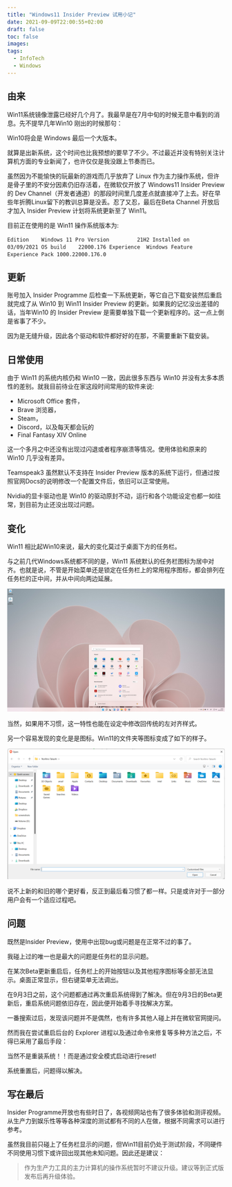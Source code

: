 ```yaml
---
title: "Windows11 Insider Preview 试用小记"
date: 2021-09-09T22:00:55+02:00
draft: false
toc: false
images:
tags:
  - InfoTech
  - Windows
---
```

## 由来

Win11系统镜像泄露已经好几个月了。我最早是在7月中旬的时候无意中看到的消息。先不提早几年Win10 刚出的时候那句：

Win10将会是 Windows 最后一个大版本。

就算是出新系统，这个时间也比我预想的要早了不少。不过最近并没有特别关注计算机方面的专业新闻了，也许仅仅是我没跟上节奏而已。

虽然因为不能愉快的玩最新的游戏而几乎放弃了 Linux 作为主力操作系统，但许是骨子里的不安分因素仍旧存活着，在微软仅开放了 Windows11 Insider Preview 的 Dev Channel（开发者通道）的那段时间里几度差点就直接冲了上去。好在早些年折腾Linux留下的教训总算是没丢。忍了又忍，最后在Beta Channel 开放后才加入 Insider Preview 计划将系统更新至了 Win11。

目前正在使用的是 Win11 操作系统版本为:

`Edition	Windows 11 Pro
Version	        21H2
Installed on	‎03/‎09/‎2021
OS build	22000.176
Experience	Windows Feature Experience Pack 1000.22000.176.0`

## 更新

账号加入 Insider Programme 后检查一下系统更新，等它自己下载安装然后重启就完成了从 Win10 到 Win11 Insider Preview 的更新。如果我的记忆没出差错的话，当年Win10 的 Insider Preview 是需要单独下载一个更新程序的。这一点上倒是省事了不少。

因为是无缝升级，因此各个驱动和软件都好好的在那，不需要重新下载安装。

## 日常使用

由于 Win11 的系统内核仍和 Win10 一致，因此很多东西与 Win10 并没有太多本质性的差别。就我目前待业在家这段时间常用的软件来说:

- Microsoft Office 套件，
- Brave 浏览器，
- Steam，
- Discord，以及每天都会玩的
- Final Fantasy XIV Online

这一个多月之中还没有出现过闪退或者程序崩溃等情况。使用体验和原来的 Win10 几乎没有差异。

Teamspeak3 虽然默认不支持在 Insider Preview 版本的系统下运行，但通过按照官网Docs的说明修改一个配置文件后，依旧可以正常使用。

Nvidia的显卡驱动也是 Win10 的驱动原封不动，运行和各个功能设定也都一如往常，到目前为止还没出现过问题。

## 变化
Win11 相比起Win10来说，最大的变化莫过于桌面下方的任务栏。

与之前几代Windows系统都不同的是，Win11 系统默认的任务栏图标为居中对齐。也就是说，不管是开始菜单还是锁定在任务栏上的常用程序图标，都会排列在任务栏的正中间，并从中间向两边延展。

![Desktop](/static/img/Screenshot-2021-09-09-200500.png)

当然，如果用不习惯，这一特性也能在设定中修改回传统的左对齐样式。

另一个容易发现的变化是是图标。Win11的文件夹等图标变成了如下的样子。

![Folder Icon](/static/img/Screenshot-2021-09-09-200121.png)

说不上新的和旧的哪个更好看，反正到最后看习惯了都一样。只是或许对于一部分用户会有一个适应过程吧。

## 问题

既然是Insider Preview，使用中出现bug或问题是在正常不过的事了。

我碰上过的唯一也是最大的问题是任务栏的显示问题。

在某次Beta更新重启后，任务栏上的开始按钮以及其他程序图标等全部无法显示。桌面正常显示，但右键菜单无法调出。

在9月3日之前，这个问题都通过再次重启系统得到了解决。但在9月3日的Beta更新后，重启系统问题依旧存在，因此便开始着手寻找解决方案。

一番搜索过后，发现该问题并不是偶然，也有许多其他人碰上并在微软官网提问。

然而我在尝试重启后台的 Explorer 进程以及通过命令来修复等多种方法之后，不得已采用了最后手段：

当然不是重装系统！！而是通过安全模式启动进行reset!

系统重置后，问题得以解决。

## 写在最后
Insider Programme开放也有些时日了，各视频网站也有了很多体验和测评视频。从生产力到娱乐性等等各种深度的测试都有不同的人在做，根据不同需求可以进行参考。

虽然我目前只碰上了任务栏显示的问题，但Win11目前仍处于测试阶段，不同硬件不同使用习惯下或许回出现其他未知问题。因此还是建议：

> 作为生产力工具的主力计算机的操作系统暂时不建议升级。建议等到正式版发布后再升级体验。
